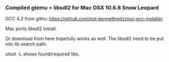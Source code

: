 ### Compiled gtemu + libsdl2 for Mac OSX 10.6.8 Snow Leopard

GCC 4.2 from githu: https://github.com/not-kennethreitz/osx-gcc-installer

Mac ports libsdl2 install.

Or download from here hopefully works as well. The libsdl2 need to be put into lib search path.

otool -L <exe> shows found/required libs.
